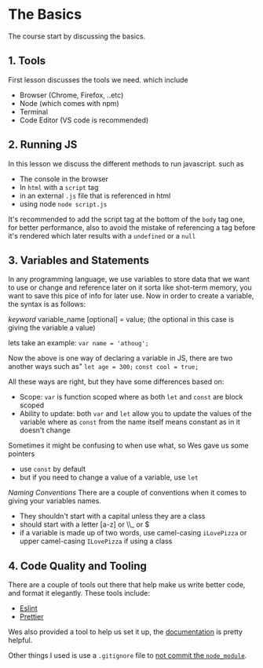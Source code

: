 # The Basics

The course start by discussing the basics.

## 1. Tools

First lesson discusses the tools we need. which include

- Browser (Chrome, Firefox, ..etc)
- Node (which comes with npm)
- Terminal
- Code Editor (VS code is recommended)

## 2. Running JS

In this lesson we discuss the different methods to run javascript.
such as

- The console in the browser
- In `html` with a `script` tag
- in an external `.js` file that is referenced in html
- using node `node script.js`

It's recommended to add the script tag at the bottom of the `body` tag
one, for better performance, also to avoid the mistake of referencing a
tag before it's rendered which later results with a `undefined` or a `null`

## 3. Variables and Statements

In any programming language, we use variables to store data that we want to use or change and reference later on
it sorta like shot-term memory, you want to save this pice of info for later use.
Now in order to create a variable, the syntax is as follows:

_keyword_ variable_name [optional] = value; (the optional in this case is giving the variable a value)

lets take an example:
`var name = 'athoug';`

Now the above is one way of declaring a variable in JS, there are two another ways such as"
`let age = 300;`
`const cool = true;`

All these ways are right, but they have some differences based on:

- Scope: `var` is function scoped where as both `let` and `const` are block scoped
- Ability to update: both `var` and `let` allow you to update the values of the variable where as `const` from the name itself means constant as in it doesn't change

Sometimes it might be confusing to when use what, so Wes gave us some pointers

- use `const` by default
- but if you need to change a value of a variable, use `let`

_Naming Conventions_
There are a couple of conventions when it comes to giving your variables names.

- They shouldn't start with a capital unless they are a class
- should start with a letter [a-z] or \\\\_ or \$
- if a variable is made up of two words, use camel-casing `iLovePizza` or upper camel-casing `ILovePizza` if using a class

## 4. Code Quality and Tooling

There are a couple of tools out there that help make us write better code, and format it elegantly.
These tools include:

- [Eslint](https://eslint.org/)
- [Prettier](https://prettier.io/)

Wes also provided a tool to help us set it up, the [documentation](https://github.com/wesbos/eslint-config-wesbos) is pretty helpful.

Other things I used is use a `.gitignore` file to [not commit the `node_module`](https://stackoverflow.com/questions/29820791/git-ignore-node-modules-folder-everywhere).
